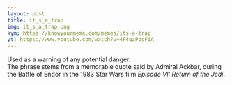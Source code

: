 ```yaml
---
layout: post
title: it_s_a_trap
img: it_s_a_trap.png
kym: https://knowyourmeme.com/memes/its-a-trap
yt: https://www.youtube.com/watch?v=4F4qzPbcFiA
---
```

Used as a warning of any potential danger.   
The phrase stems from a memorable quote said by Admiral Ackbar, during the Battle of Endor in the 1983 Star Wars film _Episode VI: Return of the Jedi_.
